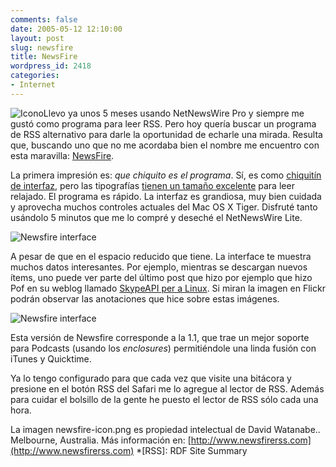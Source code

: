 ```yaml
---
comments: false
date: 2005-05-12 12:10:00
layout: post
slug: newsfire
title: NewsFire
wordpress_id: 2418
categories:
- Internet
---
```


![Icono](/images/newsfire-icon.png)Llevo ya unos 5 meses usando NetNewsWire Pro y siempre me gustó como programa para leer RSS. Pero hoy quería buscar un programa de RSS alternativo para darle la oportunidad de echarle una mirada. Resulta que, buscando uno que no me acordaba bien el nombre me encuentro con esta maravilla: [NewsFire](http://www.newsfirerss.com).





La primera impresión es: _que chiquito es el programa_. Sí, es como [chiquitín de interfaz](http://flickr.com/photos/minid/13544084/), pero las tipografías [tienen un tamaño excelente](http://flickr.com/photos/minid/13544100/) para leer relajado. El programa es rápido. La interfaz es grandiosa, muy bien cuidada y aprovecha muchos controles actuales del Mac OS X Tiger. Disfruté tanto usándolo 5 minutos que me lo compré y deseché el NetNewsWire Lite.





![Newsfire interface](http://static.flickr.com/10/13544100_9dbacca360_m.jpg)





A pesar de que en el espacio reducido que tiene. La interface te muestra muchos datos interesantes. Por ejemplo, mientras se descargan nuevos ítems, uno puede ver parte del último post que hizo por ejemplo que hizo Pof en su weblog llamado [SkypeAPI per a Linux](http://pof.eslack.org/blog/2005/04/28/skypeapi-per-a-linux/). Si miran la imagen en Flickr podrán observar las anotaciones que hice sobre estas imágenes.





![Newsfire interface](http://photos10.flickr.com/13544100_9dbacca360_m.jpg)





Esta versión de Newsfire corresponde a la 1.1, que trae un mejor soporte para Podcasts (usando los _enclosures_) permitiéndole una linda fusión con iTunes y Quicktime.





Ya lo tengo configurado para que cada vez que visite una bitácora y presione en el botón RSS del Safari me lo agregue al lector de RSS. Además para cuidar el bolsillo de la gente he puesto el lector de RSS sólo cada una hora.





La imagen newsfire-icon.png es propiedad intelectual de David Watanabe.. Melbourne, Australia. Más información en: [http://www.newsfirerss.com](http://www.newsfirerss.com)
  *[RSS]: RDF Site Summary
